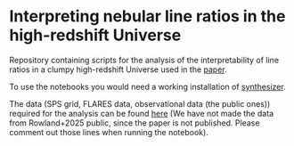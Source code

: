 # Interpreting nebular line ratios in the high-redshift Universe
Repository containing scripts for the analysis of the interpretability of line ratios in a clumpy high-redshift Universe used in the [paper](https://arxiv.org/abs/2507.20190).

To use the notebooks you would need a working installation of [synthesizer](https://synthesizer-project.github.io/synthesizer/).

The data (SPS grid, FLARES data, observational data (the public ones)) required for the analysis can be found [here](https://drive.google.com/drive/folders/1dmsp7VNr3qeMwq5jnnAupgcJaekyK8ZD?usp=sharing) (We have not made the data from Rowland+2025 public, since the paper is not published. Please comment out those lines when running the notebook).
